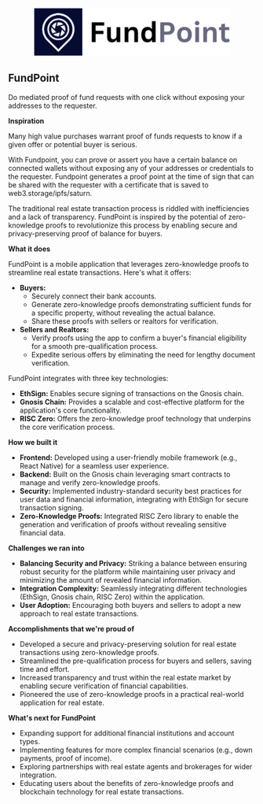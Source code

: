 <p align='center'>
    <img src='./public/logo.png' width=400 />
</p>

## FundPoint


Do mediated proof of fund requests with one click without exposing your addresses to the requester.

**Inspiration**

Many high value purchases warrant proof of funds requests to know if a given offer or potential buyer is serious.

With Fundpoint, you can prove or assert you have a certain balance on connected wallets without exposing any of your addresses or credentials to the requester. Fundpoint generates a proof point at the time of sign that can be shared with the requester with a certificate that is saved to web3.storage/ipfs/saturn.

The traditional real estate transaction process is riddled with inefficiencies and a lack of transparency. FundPoint is inspired by the potential of zero-knowledge proofs to revolutionize this process by enabling secure and privacy-preserving proof of balance for buyers.

**What it does**

FundPoint is a mobile application that leverages zero-knowledge proofs to streamline real estate transactions. Here's what it offers:

* **Buyers:**
    * Securely connect their bank accounts.
    * Generate zero-knowledge proofs demonstrating sufficient funds for a specific property, without revealing the actual balance.
    * Share these proofs with sellers or realtors for verification.
* **Sellers and Realtors:**
    * Verify proofs using the app to confirm a buyer's financial eligibility for a smooth pre-qualification process.
    * Expedite serious offers by eliminating the need for lengthy document verification.

FundPoint integrates with three key technologies:

* **EthSign:** Enables secure signing of transactions on the Gnosis chain.
* **Gnosis Chain:** Provides a scalable and cost-effective platform for the application's core functionality.
* **RISC Zero:** Offers the zero-knowledge proof technology that underpins the core verification process.

**How we built it**

* **Frontend:** Developed using a user-friendly mobile framework (e.g., React Native) for a seamless user experience.
* **Backend:** Built on the Gnosis chain leveraging smart contracts to manage and verify zero-knowledge proofs.
* **Security:** Implemented industry-standard security best practices for user data and financial information, integrating with EthSign for secure transaction signing.
* **Zero-Knowledge Proofs:** Integrated RISC Zero library to enable the generation and verification of proofs without revealing sensitive financial data.

**Challenges we ran into**

* **Balancing Security and Privacy:** Striking a balance between ensuring robust security for the platform while maintaining user privacy and minimizing the amount of revealed financial information.
* **Integration Complexity:** Seamlessly integrating different technologies (EthSign, Gnosis chain, RISC Zero) within the application.
* **User Adoption:** Encouraging both buyers and sellers to adopt a new approach to real estate transactions.

**Accomplishments that we're proud of**

* Developed a secure and privacy-preserving solution for real estate transactions using zero-knowledge proofs.
* Streamlined the pre-qualification process for buyers and sellers, saving time and effort.
* Increased transparency and trust within the real estate market by enabling secure verification of financial capabilities.
* Pioneered the use of zero-knowledge proofs in a practical real-world application for real estate.

**What's next for FundPoint**

* Expanding support for additional financial institutions and account types.
* Implementing features for more complex financial scenarios (e.g., down payments, proof of income).
* Exploring partnerships with real estate agents and brokerages for wider integration.
* Educating users about the benefits of zero-knowledge proofs and blockchain technology for real estate transactions.
